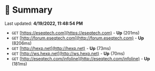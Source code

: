 # 📖 Summary
Last updated: **4/19/2022, 11:48:54 PM**

- `GET` [https://eseqtech.com](https://eseqtech.com) - **Up** (201ms)
- `GET` [http://forum.eseqtech.com](http://forum.eseqtech.com) - **Up** (8206ms)
- `GET` [http://hexp.net](http://hexp.net) - **Up** (73ms)
- `GET` [http://ws.hexp.net](http://ws.hexp.net) - **Up** (70ms)
- `GET` [http://eseqtech.com/infoline](http://eseqtech.com/infoline) - **Up** (181ms)
